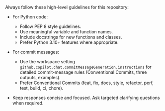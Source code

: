 Always follow these high-level guidelines for this repository:

- For Python code:
  - Follow PEP 8 style guidelines.
  - Use meaningful variable and function names.
  - Include docstrings for new functions and classes.
  - Prefer Python 3.10+ features where appropriate.

- For commit messages:
  - Use the workspace setting `github.copilot.chat.commitMessageGeneration.instructions`
    for detailed commit-message rules (Conventional Commits, three outputs, examples).
  - Prefer Conventional Commits (feat, fix, docs, style, refactor, perf, test, build, ci, chore).

- Keep responses concise and focused. Ask targeted clarifying questions when required.
